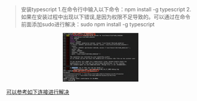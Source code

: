> 安装typescript
1.在命令行中输入以下命令：npm install -g typescript
2.如果在安装过程中出现以下错误,是因为权限不足导致的。可以通过在命令前面添加sudo进行解决：sudo npm install -g typescript
<div align="center">
    <img src="https://github.com/dinghuahua/blog/blob/feature1/typescript/images/ts1.png" width="40%">
</div>

[可以参考如下连接进行解决](https://www.cnblogs.com/zhenqichai/p/npm-eacces-permission-error-fix.html)